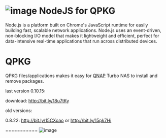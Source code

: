 ![image](https://github.com/yutin1987/QPKG-NodeJS/raw/master/icon/nodejs_80.gif)
NodeJS for QPKG
===========
Node.js is a platform built on Chrome's JavaScript runtime for easily building fast, scalable network applications. Node.js uses an event-driven, non-blocking I/O model that makes it lightweight and efficient, perfect for data-intensive real-time applications that run across distributed devices.

QPKG
===========
QPKG files/applications makes it easy for [QNAP](http://www.qnap.com/) Turbo NAS to install and remove packages.

last version 0.10.15:

download: http://bit.ly/18u7tKy


old versions:

0.8.22: http://bit.ly/15CXoao or http://bit.ly/15pk7Hi

===========
![image](https://github.com/yutin1987/QPKG-NodeJS/raw/master/icon/nodejs_640x400.png)
